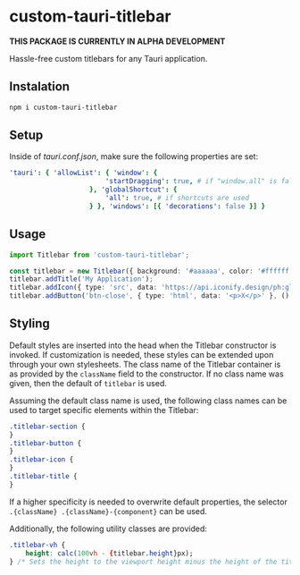 # custom-tauri-titlebar

**THIS PACKAGE IS CURRENTLY IN ALPHA DEVELOPMENT**

Hassle-free custom titlebars for any Tauri application.

## Instalation

```sh
npm i custom-tauri-titlebar
```

## Setup

Inside of _tauri.conf.json_, make sure the following properties are set:

```yaml
'tauri': { 'allowList': { 'window': {
                        'startDragging': true, # if "window.all" is false
                    }, 'globalShortcut': {
                        'all': true, # if shortcuts are used
                    } }, 'windows': [{ 'decorations': false }] }
```

## Usage

```ts
import Titlebar from 'custom-tauri-titlebar';

const titlebar = new Titlebar({ background: '#aaaaaa', color: '#ffffff' });
titlebar.addTitle('My Application');
titlebar.addIcon({ type: 'src', data: 'https://api.iconify.design/ph:globe-hemisphere-west-bold.svg' });
titlebar.addButton('btn-close', { type: 'html', data: '<p>X</p>' }, () => {});
```

## Styling

Default styles are inserted into the head when the Titlebar constructor is invoked. If customization is needed, these styles can be extended upon through your own stylesheets. The class name of the Titlebar container is as provided by the `className` field to the constructor. If no class name was given, then the default of `titlebar` is used.

Assuming the default class name is used, the following class names can be used to target specific elements within the Titlebar:

```css
.titlebar-section {
}
.titlebar-button {
}
.titlebar-icon {
}
.titlebar-title {
}
```

If a higher specificity is needed to overwrite default properties, the selector `.{className} .{className}-{component}` can be used.

Additionally, the following utility classes are provided:

```css
.titlebar-vh {
	height: calc(100vh - {titlebar.height}px);
} /* Sets the height to the viewport height minus the height of the titlebar (provided on initialization)*/
```
